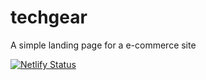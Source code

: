 # techgear
A simple landing page for a e-commerce site

[![Netlify Status](https://api.netlify.com/api/v1/badges/3f2582d0-5ebf-48cd-9433-e8e4dadf0f7a/deploy-status)](https://app.netlify.com/sites/tech-gear/deploys)
